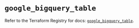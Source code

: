 # `google_bigquery_table`

Refer to the Terraform Registry for docs: [`google_bigquery_table`](https://registry.terraform.io/providers/hashicorp/google-beta/6.47.0/docs/resources/google_bigquery_table).
